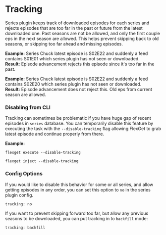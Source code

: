 # Tracking
Series plugin keeps track of downloaded episodes for each series and rejects episodes that are too far in the past or future from the latest downloaded one. Past seasons are not be allowed, and only the first couple eps in the next season are allowed. This helps prevent skipping back to old seasons, or skipping too far ahead and missing episodes.

**Example:**
Series Chuck latest episode is S02E22 and suddenly a feed contains S01E01 which series plugin has not seen or downloaded.  
**Result:**
Episode advancement rejects this episode since it's too far in the past.

**Example:**
Series Chuck latest episode is S02E22 and suddenly a feed contains S02E20 which series plugin has not seen or downloaded.  
**Result:**
Episode advancement does not reject this. Old eps from current season are allowed.

### Disabling from CLI
Tracking can sometimes be problematic if you have huge gap of recent episodes in `series` database. You can temporarily disable this feature by executing the task with the `--disable-tracking` flag allowing FlexGet to grab latest episode and continue properly from there.

**Example:**
```
flexget execute --disable-tracking
```
```
flexget inject --disable-tracking
```

### Config Options
If you would like to disable this behavior for some or all series, and allow getting episodes in any order, you can set this option to `no` in the series plugin config.
```
tracking: no
```

If you want to prevent skipping forward too far, but allow any previous seasons to be downloaded, you can put tracking in to `backfill` mode:
```
tracking: backfill
```